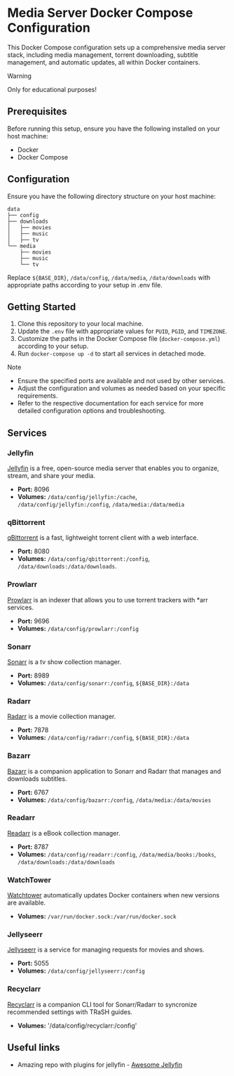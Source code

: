 # Media Server Docker Compose Configuration

This Docker Compose configuration sets up a comprehensive media server stack, including media management, torrent downloading, subtitle management, and automatic updates, all within Docker containers.
 
 > [!warning] 
 > Only for educational purposes!

## Prerequisites

Before running this setup, ensure you have the following installed on your host machine:

- Docker
- Docker Compose
## Configuration

Ensure you have the following directory structure on your host machine:
```arduino
data
├── config 
├── downloads 
│   ├── movies 
│   ├── music 
│   ├── tv 
└── media
    ├── movies
    ├── music
    └── tv
```

Replace `${BASE_DIR}`, `/data/config`, `/data/media`, `/data/downloads` with appropriate paths according to your setup in .env file.
## Getting Started

1. Clone this repository to your local machine.
2. Update the `.env` file with appropriate values for `PUID`, `PGID`, and `TIMEZONE`.
3. Customize the paths in the Docker Compose file (`docker-compose.yml`) according to your setup.
4. Run `docker-compose up -d` to start all services in detached mode.

 > [!note]
 >  - Ensure the specified ports are available and not used by other services.
 >  - Adjust the configuration and volumes as needed based on your specific requirements.
 >  - Refer to the respective documentation for each service for more detailed configuration options and troubleshooting.
 
 ## Services

### Jellyfin

[Jellyfin](https://jellyfin.org/) is a free, open-source media server that enables you to organize, stream, and share your media.

- **Port:** 8096
- **Volumes:** `/data/config/jellyfin:/cache`, `/data/config/jellyfin:/config`, `/data/media:/data/media`

### qBittorrent

[qBittorrent](https://www.qbittorrent.org/) is a fast, lightweight torrent client with a web interface.

- **Port:** 8080
- **Volumes:** `/data/config/qbittorrent:/config`, `/data/downloads:/data/downloads`. 

### Prowlarr

[Prowlarr](https://github.com/Prowlarr/Prowlarr) is an indexer that allows you to use torrent trackers with *arr services.

- **Port:** 9696
- **Volumes:** `/data/config/prowlarr:/config`

### Sonarr

[Sonarr](https://sonarr.tv/) is a tv show collection manager.

- **Port:** 8989
- **Volumes:** `/data/config/sonarr:/config`, `${BASE_DIR}:/data`

### Radarr

[Radarr](https://radarr.video/) is a movie collection manager.

- **Port:** 7878
- **Volumes:** `/data/config/radarr:/config`, `${BASE_DIR}:/data`

### Bazarr

[Bazarr](https://www.bazarr.media/) is a companion application to Sonarr and Radarr that manages and downloads subtitles.

- **Port:** 6767
- **Volumes:** `/data/config/bazarr:/config`, `/data/media:/data/movies`

### Readarr

[Readarr](https://readarr.com/) is a eBook collection manager.

- **Port:** 8787
- **Volumes:** `/data/config/readarr:/config`, `/data/media/books:/books`, `/data/downloads:/data/downloads `

### WatchTower

[Watchtower](https://containrrr.dev/watchtower/) automatically updates Docker containers when new versions are available.

- **Volumes:** `/var/run/docker.sock:/var/run/docker.sock`

### Jellyseerr

[Jellyseerr](https://github.com/fallenbagel/Jellyseerr) is a service for managing requests for movies and shows.

- **Port:** 5055
- **Volumes:** `/data/config/jellyseerr:/config`

### Recyclarr

[Recyclarr](https://recyclarr.dev/wiki/) is a companion CLI tool for Sonarr/Radarr to syncronize recommended settings with TRaSH guides.

- **Volumes:** '/data/config/recyclarr:/config'

## Useful links

- Amazing repo with plugins for jellyfin - [Awesome Jellyfin](https://github.com/awesome-jellyfin/awesome-jellyfin?tab=readme-ov-file)
